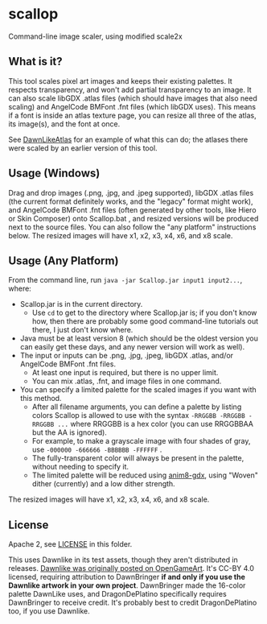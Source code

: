 # scallop
Command-line image scaler, using modified scale2x

## What is it?

This tool scales pixel art images and keeps their existing palettes. It respects transparency, and won't add partial
transparency to an image. It can also scale libGDX .atlas files (which should have images that also need scaling) and
AngelCode BMFont .fnt files (which libGDX uses). This means if a font is inside an atlas texture page, you can resize
all three of the atlas, its image(s), and the font at once.

See [DawnLikeAtlas](https://github.com/tommyettinger/DawnLikeAtlas/tree/master/thirteen) for an example of what this can
do; the atlases there were scaled by an earlier version of this tool.

## Usage (Windows)

Drag and drop images (.png, .jpg, and .jpeg supported), libGDX .atlas files (the current format definitely works, and
the "legacy" format might work), and AngelCode BMFont .fnt files (often generated by other tools, like Hiero or Skin
Composer) onto Scallop.bat , and resized versions will be produced next to the source files. You can also follow the
"any platform" instructions below. The resized images will have x1, x2, x3, x4, x6, and x8 scale.

## Usage (Any Platform)

From the command line, run `java -jar Scallop.jar input1 input2...`, where:
  - Scallop.jar is in the current directory.
    - Use `cd` to get to the directory where Scallop.jar is; if you don't know how, then there are probably
      some good command-line tutorials out there, I just don't know where.
  - Java must be at least version 8 (which should be the oldest version you can easily get these days, and any newer
      version will work as well).
  - The input or inputs can be .png, .jpg, .jpeg, libGDX .atlas, and/or AngelCode BMFont .fnt files.
    - At least one input is required, but there is no upper limit.
    - You can mix .atlas, .fnt, and image files in one command.
  - You can specify a limited palette for the scaled images if you want with this method.
    - After all filename arguments, you can define a palette by listing colors Scallop is allowed to use with
      the syntax `-RRGGBB -RRGGBB -RRGGBB ...` where RRGGBB is a hex color (you can use RRGGBBAA but the AA is ignored).
    - For example, to make a grayscale image with four shades of gray, use `-000000 -666666 -BBBBBB -FFFFFF` .
    - The fully-transparent color will always be present in the palette, without needing to specify it.
    - The limited palette will be reduced using [anim8-gdx](https://github.com/tommyettinger/anim8-gdx), using "Woven"
      dither (currently) and a low dither strength.

The resized images will have x1, x2, x3, x4, x6, and x8 scale.

## License

Apache 2, see [LICENSE](LICENSE) in this folder.

This uses Dawnlike in its test assets, though they aren't distributed in releases.
[Dawnlike was originally posted on OpenGameArt](https://opengameart.org/comment/60159).
It's CC-BY 4.0 licensed, requiring attribution to DawnBringer **if and only if you use the
Dawnlike artwork in your own project**. DawnBringer made the 16-color palette
DawnLike uses, and DragonDePlatino specifically requires DawnBringer to receive credit. It's
probably best to credit DragonDePlatino too, if you use Dawnlike.